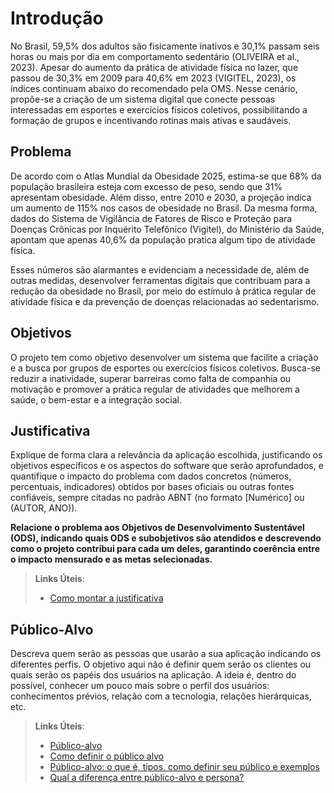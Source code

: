 # Introdução

No Brasil, 59,5% dos adultos são fisicamente inativos e 30,1% passam seis horas ou mais por dia em comportamento sedentário (OLIVEIRA et al., 2023). Apesar do aumento da prática de atividade física no lazer, que passou de 30,3% em 2009 para 40,6% em 2023 (VIGITEL, 2023), os índices continuam abaixo do recomendado pela OMS. Nesse cenário, propõe-se a criação de um sistema digital que conecte pessoas interessadas em esportes e exercícios físicos coletivos, possibilitando a formação de grupos e incentivando rotinas mais ativas e saudáveis.

## Problema

De acordo com o Atlas Mundial da Obesidade 2025, estima-se que 68% da população brasileira esteja com excesso de peso, sendo que 31% apresentam obesidade. Além disso, entre 2010 e 2030, a projeção indica um aumento de 115% nos casos de obesidade no Brasil. Da mesma forma, dados do Sistema de Vigilância de Fatores de Risco e Proteção para Doenças Crônicas por Inquérito Telefônico (Vigitel), do Ministério da Saúde, apontam que apenas 40,6% da população pratica algum tipo de atividade física.

Esses números são alarmantes e evidenciam a necessidade de, além de outras medidas, desenvolver ferramentas digitais que contribuam para a redução da obesidade no Brasil, por meio do estímulo à prática regular de atividade física e da prevenção de doenças relacionadas ao sedentarismo.


## Objetivos

O projeto tem como objetivo desenvolver um sistema que facilite a criação e a busca por grupos de esportes ou exercícios físicos coletivos. Busca-se reduzir a inatividade, superar barreiras como falta de companhia ou motivação e promover a prática regular de atividades que melhorem a saúde, o bem-estar e a integração social.
## Justificativa

Explique de forma clara a relevância da aplicação escolhida, justificando os objetivos específicos e os aspectos do software que serão aprofundados, e quantifique o impacto do problema com dados concretos (números, percentuais, indicadores) obtidos por bases oficiais ou outras fontes confiáveis, sempre citadas no padrão ABNT (no formato [Numérico] ou (AUTOR, ANO)).

**Relacione o problema aos Objetivos de Desenvolvimento Sustentável (ODS), indicando quais ODS e subobjetivos são atendidos e descrevendo como o projeto contribui para cada um deles, garantindo coerência entre o impacto mensurado e as metas selecionadas.**

> **Links Úteis**:
> - [Como montar a justificativa](https://guiadamonografia.com.br/como-montar-justificativa-do-tcc/)

## Público-Alvo

Descreva quem serão as pessoas que usarão a sua aplicação indicando os diferentes perfis. O objetivo aqui não é definir quem serão os clientes ou quais serão os papéis dos usuários na aplicação. A ideia é, dentro do possível, conhecer um pouco mais sobre o perfil dos usuários: conhecimentos prévios, relação com a tecnologia, relações hierárquicas, etc.

> **Links Úteis**:
> - [Público-alvo](https://blog.hotmart.com/pt-br/publico-alvo/)
> - [Como definir o público alvo](https://exame.com/pme/5-dicas-essenciais-para-definir-o-publico-alvo-do-seu-negocio/)
> - [Público-alvo: o que é, tipos, como definir seu público e exemplos](https://klickpages.com.br/blog/publico-alvo-o-que-e/)
> - [Qual a diferença entre público-alvo e persona?](https://rockcontent.com/blog/diferenca-publico-alvo-e-persona/)
